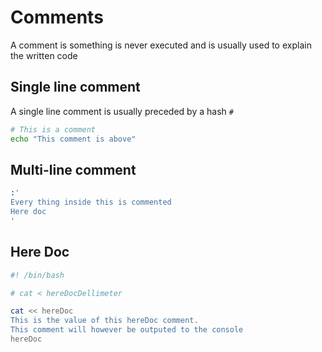 # Comments

A comment is something is never executed and is usually used to explain the
written code

## Single line comment

A single line comment is usually preceded by a hash `#`

```sh
# This is a comment
echo "This comment is above"
```

## Multi-line comment

```sh
:'
Every thing inside this is commented
Here doc
'
```

## Here Doc

```sh
#! /bin/bash

# cat < hereDocDellimeter

cat << hereDoc
This is the value of this hereDoc comment.
This comment will however be outputed to the console
hereDoc
```
